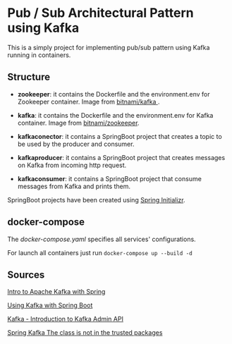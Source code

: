 # Pub / Sub Architectural Pattern using Kafka

This is a simply project for implementing pub/sub pattern using Kafka running in containers.

## Structure

* **zookeeper**: it contains the Dockerfile and the environment.env for Zookeeper container. Image from [bitnami/kafka
](https://hub.docker.com/r/bitnami/kafka/).

* **kafka**: it contains the Dockerfile and the environment.env for Kafka container. Image from [bitnami/zookeeper](https://hub.docker.com/r/bitnami/zookeeper/).

* **kafkaconector**: it contains a SpringBoot project that creates a topic to be used by the producer and consumer.

* **kafkaproducer**: it contains a SpringBoot project that creates messages on Kafka from incoming http request.

* **kafkaconsumer**: it contains a SpringBoot project that consume messages from Kafka and prints them.

SpringBoot projects have been created using [Spring Initializr](https://start.spring.io/).

## docker-compose
The *docker-compose.yaml* specifies all services' configurations.

For launch all containers just run
 `docker-compose up --build -d`

## Sources
[Intro to Apache Kafka with Spring](https://www.baeldung.com/spring-kafka, "Baeldung")

[Using Kafka with Spring Boot](https://reflectoring.io/spring-boot-kafka/, "Reflectoring")

[Kafka - Introduction to Kafka Admin API](https://www.logicbig.com/tutorials/misc/kafka/admin-api-getting-started.html, "Logicbig")

[Spring Kafka The class is not in the trusted packages](https://www.logicbig.com/tutorials/misc/kafka/admin-api-getting-started.html, "Stackoverflow")
